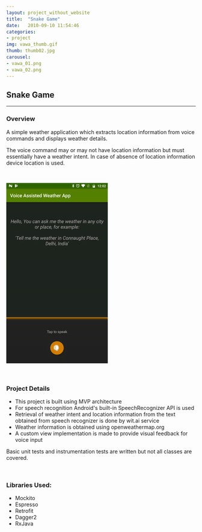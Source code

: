 ```yaml
---
layout: project_without_website
title:  "Snake Game"
date:   2010-09-10 11:54:46
categories:
- project
img: vawa_thumb.gif
thumb: thumb02.jpg
carousel:
- vawa_01.png
- vawa_02.png
---
```

## Snake Game
--------------

### Overview
A simple weather application which extracts location information from voice commands and displays weather details.

The voice command may or may not have location information but must essentially have a weather intent. In case of absence of location information device location is used.

<br>

![Animation](/assets/img/project/vawa.gif)

<br>

### Project Details
+ This project is built using MVP architecture
+ For speech recognition Android's built-in SpeechRecognizer API is used
+ Retrieval of weather intent and location information from the text obtained from speech recognizer is done by wit.ai service
+ Weather information is obtained using openweathermap.org
+ A custom view implementation is made to provide visual feedback for voice input

Basic unit tests and instrumentation tests are written but not all classes are covered.

<br>

### Libraries Used:
+ Mockito
+ Espresso
+ Retrofit
+ Dagger2
+ RxJava